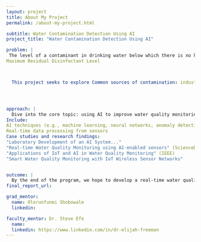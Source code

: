 ```yaml
---
layout: project
title: About My Project
permalink: /about-my-project.html

subtitle: Water Contamination Detection Using AI
project_title: "Water Contamination Detection Using AI"

problem: |
 The level of a contaminant in drinking water below which there is no known or expected risk to health.  PHGs are set by the California Environmental Protection Agency.
Maximum Residual Disinfectant Level 



  This project seeks to explore Common sources of contamination: industrial discharge, agricultural runoff, sewage. We are Providing a general overview of water quality issues and the potential of AI in solving them.




approach: |
  Dive into the core topic: using AI to improve water quality monitoring.
Include:
AI techniques (e.g., machine learning, neural networks, anomaly detection)
Real-time data processing from sensors
Case studies and research findings:
"Laboratory Development of an AI System..."
"Real-time Water Quality Monitoring using AI-enabled sensors" (ScienceDirect)
"Applications of IoT and AI in Water Quality Monitoring" (IEEE)
"Smart Water Quality Monitoring with IoT Wireless Sensor Networks"


outcome: |
  By the end of the program, we hope to develop a real-time water quality monitoring system using sensors, analyze collected data with AI models, and contribute to optimizing contamination detection algorithms for accurate predictions, thereby advancing the body of research on AI-driven solutions for environmental monitoring and water safety.
final_report_url: 

grad_mentor:
  name: Olorunfunmi Shobowale
  linkedin: 

faculty_mentor: Dr. Steve Efe
  name: 
  linkedin: https://www.linkedin.com/in/dr-elijah-freeman
---
```

